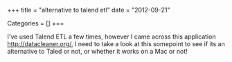+++
title = "alternative to talend etl"
date = "2012-09-21"


Categories = []
+++

I've used Talend ETL a few times, however I came across this application
<http://datacleaner.org/>, I need to take a look at this somepoint to
see if its an alternative to Taled or not, or whether it works on a Mac
or not!
